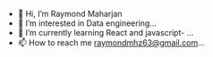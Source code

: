 - 👋 Hi, I’m Raymond Maharjan
- 👀 I’m interested in Data engineering...
- 🌱 I’m currently learning React and javascript- ...
- 📫 How to reach me raymondmhz63@gmail.com...


<!---
rays63/rays63 is a ✨ special ✨ repository because its `README.md` (this file) appears on your GitHub profile.
You can click the Preview link to take a look at your changes.
--->
